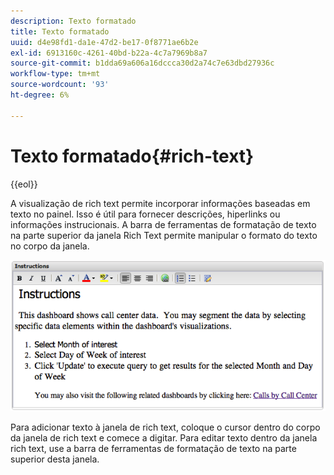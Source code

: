 ```yaml
---
description: Texto formatado
title: Texto formatado
uuid: d4e98fd1-da1e-47d2-be17-0f8771ae6b2e
exl-id: 6913160c-4261-40bd-b22a-4c7a7969b8a7
source-git-commit: b1dda69a606a16dccca30d2a74c7e63dbd27936c
workflow-type: tm+mt
source-wordcount: '93'
ht-degree: 6%

---
```


# Texto formatado{#rich-text}

{{eol}}

A visualização de rich text permite incorporar informações baseadas em texto no painel. Isso é útil para fornecer descrições, hiperlinks ou informações instrucionais. A barra de ferramentas de formatação de texto na parte superior da janela Rich Text permite manipular o formato do texto no corpo da janela.

![](assets/rich_text.png)

Para adicionar texto à janela de rich text, coloque o cursor dentro do corpo da janela de rich text e comece a digitar. Para editar texto dentro da janela rich text, use a barra de ferramentas de formatação de texto na parte superior desta janela.
